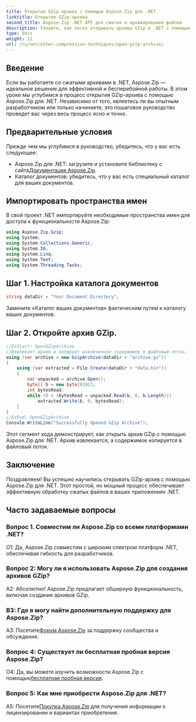 ```yaml
---
title: Открытие GZip-архива с помощью Aspose.Zip для .NET
linktitle: Открытие GZip-архива
second_title: Aspose.Zip .NET API для сжатия и архивирования файлов
description: Узнайте, как легко открывать архивы GZip в .NET с помощью Aspose.Zip. Следуйте нашему пошаговому руководству для эффективной и бесперебойной работы с файлами.
type: docs
weight: 11
url: /ru/net/other-compression-techniques/open-gzip-archive/
---
```

## Введение

Если вы работаете со сжатыми архивами в .NET, Aspose.Zip — идеальное решение для эффективной и бесперебойной работы. В этом уроке мы углубимся в процесс открытия GZip-архива с помощью Aspose.Zip для .NET. Независимо от того, являетесь ли вы опытным разработчиком или только начинаете, это пошаговое руководство проведет вас через весь процесс ясно и точно.

## Предварительные условия

Прежде чем мы углубимся в руководство, убедитесь, что у вас есть следующее:

-  Aspose.Zip для .NET: загрузите и установите библиотеку с сайта[Документация Aspose.Zip](https://reference.aspose.com/zip/net/).
- Каталог документов: убедитесь, что у вас есть специальный каталог для ваших документов.

## Импортировать пространства имен

В свой проект .NET импортируйте необходимые пространства имен для доступа к функциональности Aspose.Zip:

```csharp
using Aspose.Zip.Gzip;
using System;
using System.Collections.Generic;
using System.IO;
using System.Linq;
using System.Text;
using System.Threading.Tasks;
```

## Шаг 1. Настройка каталога документов

```csharp
string dataDir = "Your Document Directory";
```

Замените «Каталог ваших документов» фактическим путем к каталогу ваших документов.

## Шаг 2. Откройте архив GZip.

```csharp
//ExStart: OpenGZipArchive
//Извлекает архив и копирует извлеченное содержимое в файловый поток.
using (var archive = new GzipArchive(dataDir + "archive.gz"))
{
    using (var extracted = File.Create(dataDir + "data.bin"))
    {
        var unpacked = archive.Open();
        byte[] b = new byte[8192];
        int bytesRead;
        while (0 < (bytesRead = unpacked.Read(b, 0, b.Length)))
            extracted.Write(b, 0, bytesRead);
    }
}
//ExEnd: OpenGZipArchive
Console.WriteLine("Successfully Opened GZip Archive");
```

Этот сегмент кода демонстрирует, как открыть архив GZip с помощью Aspose.Zip для .NET. Архив извлекается, а содержимое копируется в файловый поток.

## Заключение

Поздравляем! Вы успешно научились открывать GZip-архив с помощью Aspose.Zip для .NET. Этот простой, но мощный процесс обеспечивает эффективную обработку сжатых файлов в ваших приложениях .NET.

## Часто задаваемые вопросы

### Вопрос 1. Совместим ли Aspose.Zip со всеми платформами .NET?

О1: Да, Aspose.Zip совместим с широким спектром платформ .NET, обеспечивая гибкость для разработчиков.

### Вопрос 2: Могу ли я использовать Aspose.Zip для создания архивов GZip?

А2: Абсолютно! Aspose.Zip предлагает обширную функциональность, включая создание архивов GZip.

### В3: Где я могу найти дополнительную поддержку для Aspose.Zip?

 A3: Посетите[Форум Aspose.Zip](https://forum.aspose.com/c/zip/37) за поддержку сообщества и обсуждения.

### Вопрос 4: Существует ли бесплатная пробная версия Aspose.Zip?

 О4: Да, вы можете изучить возможности Aspose.Zip с помощью[бесплатная пробная версия](https://releases.aspose.com/).

### Вопрос 5: Как мне приобрести Aspose.Zip для .NET?

 А5: Посетите[Покупка Aspose.Zip](https://purchase.aspose.com/buy) для получения информации о лицензировании и вариантах приобретения.